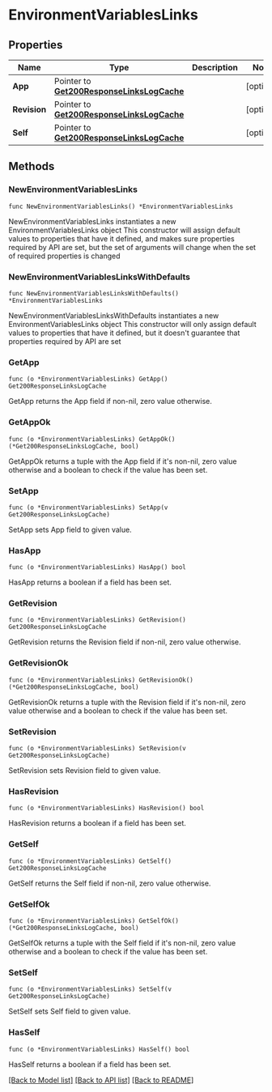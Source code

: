 # EnvironmentVariablesLinks

## Properties

Name | Type | Description | Notes
------------ | ------------- | ------------- | -------------
**App** | Pointer to [**Get200ResponseLinksLogCache**](Get200ResponseLinksLogCache.md) |  | [optional] 
**Revision** | Pointer to [**Get200ResponseLinksLogCache**](Get200ResponseLinksLogCache.md) |  | [optional] 
**Self** | Pointer to [**Get200ResponseLinksLogCache**](Get200ResponseLinksLogCache.md) |  | [optional] 

## Methods

### NewEnvironmentVariablesLinks

`func NewEnvironmentVariablesLinks() *EnvironmentVariablesLinks`

NewEnvironmentVariablesLinks instantiates a new EnvironmentVariablesLinks object
This constructor will assign default values to properties that have it defined,
and makes sure properties required by API are set, but the set of arguments
will change when the set of required properties is changed

### NewEnvironmentVariablesLinksWithDefaults

`func NewEnvironmentVariablesLinksWithDefaults() *EnvironmentVariablesLinks`

NewEnvironmentVariablesLinksWithDefaults instantiates a new EnvironmentVariablesLinks object
This constructor will only assign default values to properties that have it defined,
but it doesn't guarantee that properties required by API are set

### GetApp

`func (o *EnvironmentVariablesLinks) GetApp() Get200ResponseLinksLogCache`

GetApp returns the App field if non-nil, zero value otherwise.

### GetAppOk

`func (o *EnvironmentVariablesLinks) GetAppOk() (*Get200ResponseLinksLogCache, bool)`

GetAppOk returns a tuple with the App field if it's non-nil, zero value otherwise
and a boolean to check if the value has been set.

### SetApp

`func (o *EnvironmentVariablesLinks) SetApp(v Get200ResponseLinksLogCache)`

SetApp sets App field to given value.

### HasApp

`func (o *EnvironmentVariablesLinks) HasApp() bool`

HasApp returns a boolean if a field has been set.

### GetRevision

`func (o *EnvironmentVariablesLinks) GetRevision() Get200ResponseLinksLogCache`

GetRevision returns the Revision field if non-nil, zero value otherwise.

### GetRevisionOk

`func (o *EnvironmentVariablesLinks) GetRevisionOk() (*Get200ResponseLinksLogCache, bool)`

GetRevisionOk returns a tuple with the Revision field if it's non-nil, zero value otherwise
and a boolean to check if the value has been set.

### SetRevision

`func (o *EnvironmentVariablesLinks) SetRevision(v Get200ResponseLinksLogCache)`

SetRevision sets Revision field to given value.

### HasRevision

`func (o *EnvironmentVariablesLinks) HasRevision() bool`

HasRevision returns a boolean if a field has been set.

### GetSelf

`func (o *EnvironmentVariablesLinks) GetSelf() Get200ResponseLinksLogCache`

GetSelf returns the Self field if non-nil, zero value otherwise.

### GetSelfOk

`func (o *EnvironmentVariablesLinks) GetSelfOk() (*Get200ResponseLinksLogCache, bool)`

GetSelfOk returns a tuple with the Self field if it's non-nil, zero value otherwise
and a boolean to check if the value has been set.

### SetSelf

`func (o *EnvironmentVariablesLinks) SetSelf(v Get200ResponseLinksLogCache)`

SetSelf sets Self field to given value.

### HasSelf

`func (o *EnvironmentVariablesLinks) HasSelf() bool`

HasSelf returns a boolean if a field has been set.


[[Back to Model list]](../README.md#documentation-for-models) [[Back to API list]](../README.md#documentation-for-api-endpoints) [[Back to README]](../README.md)


